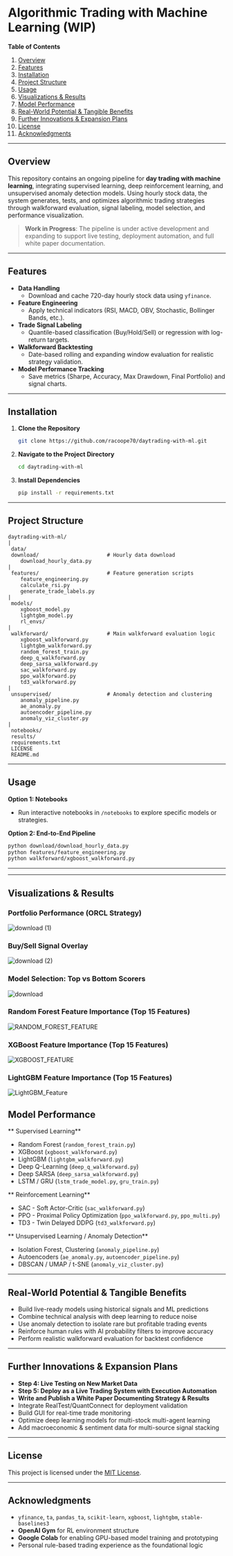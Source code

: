 # Algorithmic Trading with Machine Learning (WIP)

**Table of Contents**  
1. [Overview](#overview)  
2. [Features](#features)  
3. [Installation](#installation)  
4. [Project Structure](#project-structure)  
5. [Usage](#usage)  
6. [Visualizations & Results](#visualizations--results)  
7. [Model Performance](#model-performance)  
8. [Real-World Potential & Tangible Benefits](#real-world-potential--tangible-benefits)  
9. [Further Innovations & Expansion Plans](#further-innovations--expansion-plans)  
10. [License](#license)  
11. [Acknowledgments](#acknowledgments)

---

## Overview  
This repository contains an ongoing pipeline for **day trading with machine learning**, integrating supervised learning, deep reinforcement learning, and unsupervised anomaly detection models. Using hourly stock data, the system generates, tests, and optimizes algorithmic trading strategies through walkforward evaluation, signal labeling, model selection, and performance visualization.

>  **Work in Progress**: The pipeline is under active development and expanding to support live testing, deployment automation, and full white paper documentation.

---

## Features  

- **Data Handling**
  - Download and cache 720-day hourly stock data using `yfinance`.
- **Feature Engineering**
  - Apply technical indicators (RSI, MACD, OBV, Stochastic, Bollinger Bands, etc.).
- **Trade Signal Labeling**
  - Quantile-based classification (Buy/Hold/Sell) or regression with log-return targets.
- **Walkforward Backtesting**
  - Date-based rolling and expanding window evaluation for realistic strategy validation.
- **Model Performance Tracking**
  - Save metrics (Sharpe, Accuracy, Max Drawdown, Final Portfolio) and signal charts.

---

## Installation  
1. **Clone the Repository**  
   ```bash
   git clone https://github.com/racoope70/daytrading-with-ml.git
   ```

2. **Navigate to the Project Directory**  
   ```bash
   cd daytrading-with-ml
   ```

3. **Install Dependencies**  
   ```bash
   pip install -r requirements.txt
   ```

---

## Project Structure

```
daytrading-with-ml/
|
 data/                          
 download/                      # Hourly data download
    download_hourly_data.py
|
 features/                      # Feature generation scripts
    feature_engineering.py
    calculate_rsi.py
    generate_trade_labels.py
|
 models/                        
    xgboost_model.py
    lightgbm_model.py
    rl_envs/
|
 walkforward/                   # Main walkforward evaluation logic
    xgboost_walkforward.py
    lightgbm_walkforward.py
    random_forest_train.py
    deep_q_walkforward.py
    deep_sarsa_walkforward.py
    sac_walkforward.py
    ppo_walkforward.py
    td3_walkforward.py
|
 unsupervised/                  # Anomaly detection and clustering
    anomaly_pipeline.py
    ae_anomaly.py
    autoencoder_pipeline.py
    anomaly_viz_cluster.py
|
 notebooks/                     
 results/                       
 requirements.txt               
 LICENSE                        
 README.md                      
```

---

## Usage  

**Option 1: Notebooks**  
- Run interactive notebooks in `/notebooks` to explore specific models or strategies.

**Option 2: End-to-End Pipeline**
```bash
python download/download_hourly_data.py
python features/feature_engineering.py
python walkforward/xgboost_walkforward.py
```

---


---

## Visualizations & Results

### Portfolio Performance (ORCL Strategy)
![download (1)](https://github.com/user-attachments/assets/23af4f86-1b1e-49d9-91a8-fe7d0281b94c)

### Buy/Sell Signal Overlay
![download (2)](https://github.com/user-attachments/assets/81ca0cd4-ca46-4e72-99cb-1cd9ef43dc42)

### Model Selection: Top vs Bottom Scorers
![download](https://github.com/user-attachments/assets/36604156-36e0-4421-8cf2-bc74d33737af)

### Random Forest Feature Importance (Top 15 Features)
![RANDOM_FOREST_FEATURE](https://github.com/user-attachments/assets/45fdeadd-7195-4c96-89b3-a26bef596ee2)

### XGBoost Feature Importance (Top 15 Features)
![XGBOOST_FEATURE](https://github.com/user-attachments/assets/0d60690c-cc39-457b-99fc-26635344b1cf)

### LightGBM Feature Importance (Top 15 Features)
![LightGBM_Feature](https://github.com/user-attachments/assets/94fab601-d853-4a6c-b649-866f8b5d4bb7)


## Model Performance  

** Supervised Learning**
-  Random Forest (`random_forest_train.py`)
-  XGBoost (`xgboost_walkforward.py`)
-  LightGBM (`lightgbm_walkforward.py`)
-  Deep Q-Learning (`deep_q_walkforward.py`)
-  Deep SARSA (`deep_sarsa_walkforward.py`)
-  LSTM / GRU (`lstm_trade_model.py`, `gru_train.py`)

** Reinforcement Learning**
-  SAC - Soft Actor-Critic (`sac_walkforward.py`)
-  PPO - Proximal Policy Optimization (`ppo_walkforward.py`, `ppo_multi.py`)
-  TD3 - Twin Delayed DDPG (`td3_walkforward.py`)

** Unsupervised Learning / Anomaly Detection**
-  Isolation Forest, Clustering (`anomaly_pipeline.py`)
-  Autoencoders (`ae_anomaly.py`, `autoencoder_pipeline.py`)
-  DBSCAN / UMAP / t-SNE (`anomaly_viz_cluster.py`)

---

## Real-World Potential & Tangible Benefits  

- Build live-ready models using historical signals and ML predictions  
- Combine technical analysis with deep learning to reduce noise  
- Use anomaly detection to isolate rare but profitable trading events  
- Reinforce human rules with AI probability filters to improve accuracy  
- Perform realistic walkforward evaluation for backtest confidence

---

## Further Innovations & Expansion Plans  

-  **Step 4: Live Testing on New Market Data**  
-  **Step 5: Deploy as a Live Trading System with Execution Automation**  
-  **Write and Publish a White Paper Documenting Strategy & Results**  
-  Integrate RealTest/QuantConnect for deployment validation  
-  Build GUI for real-time trade monitoring  
-  Optimize deep learning models for multi-stock multi-agent learning  
-  Add macroeconomic & sentiment data for multi-source signal stacking

---

## License  
This project is licensed under the [MIT License](LICENSE).

---

## Acknowledgments  
- `yfinance`, `ta`, `pandas_ta`, `scikit-learn`, `xgboost`, `lightgbm`, `stable-baselines3`  
- **OpenAI Gym** for RL environment structure  
- **Google Colab** for enabling GPU-based model training and prototyping  
- Personal rule-based trading experience as the foundational logic  

